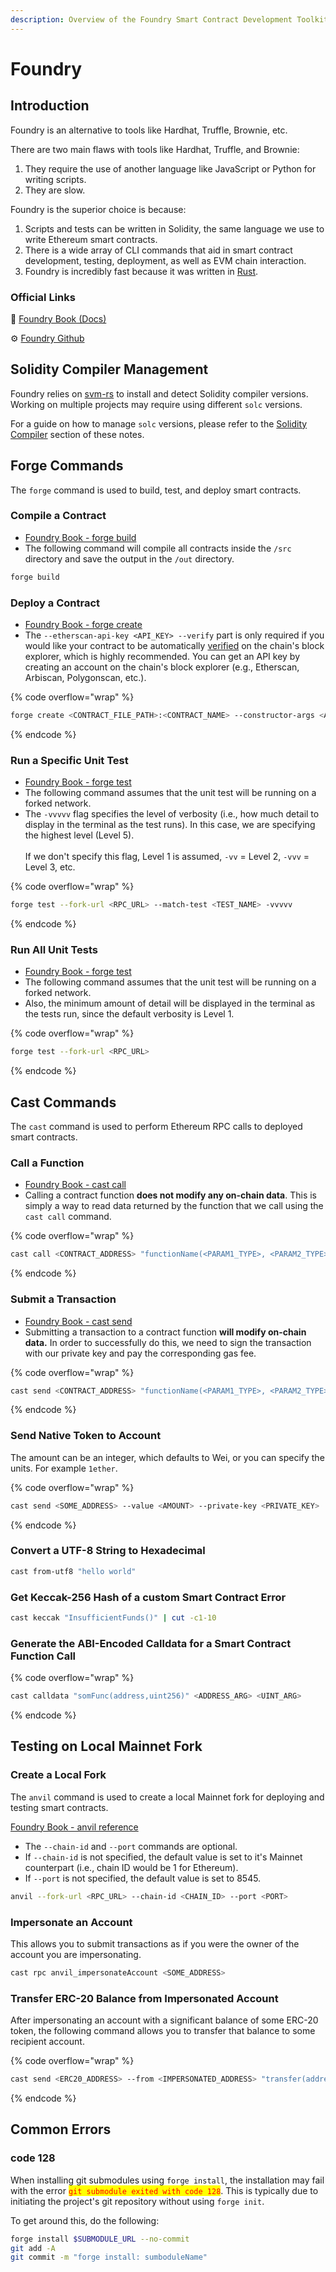 ```yaml
---
description: Overview of the Foundry Smart Contract Development Toolkit
---
```


# Foundry

## Introduction

Foundry is an alternative to tools like Hardhat, Truffle, Brownie, etc.

There are two main flaws with tools like Hardhat, Truffle, and Brownie:

1. They require the use of another language like JavaScript or Python for writing scripts.
2. They are slow.

Foundry is the superior choice is because:

1. Scripts and tests can be written in Solidity, the same language we use to write Ethereum smart contracts.
2. There is a wide array of CLI commands that aid in smart contract development, testing, deployment, as well as EVM chain interaction.
3. Foundry is incredibly fast because it was written in [Rust](https://www.rust-lang.org/).

### Official Links

📖 [Foundry Book (Docs)](https://book.getfoundry.sh/)

⚙️ [Foundry Github](https://github.com/foundry-rs/foundry)

## Solidity Compiler Management

Foundry relies on [svm-rs](https://github.com/alloy-rs/svm-rs) to install and detect Solidity compiler versions. Working on multiple projects may require using different `solc` versions.

For a guide on how to manage `solc` versions, please refer to the [Solidity Compiler](solidity-compiler.md) section of these notes.

## Forge Commands

The `forge` command is used to build, test, and deploy smart contracts.

### Compile a Contract

* [Foundry Book - forge build](https://book.getfoundry.sh/reference/forge/forge-build)
* The following command will compile all contracts inside the `/src` directory and save the output in the `/out` directory.

```bash
forge build
```

### Deploy a Contract

* [Foundry Book - forge create](https://book.getfoundry.sh/reference/forge/forge-create)
* The `--etherscan-api-key <API_KEY> --verify` part is only required if you would like your contract to be automatically [verified](https://etherscan.io/verifyContract) on the chain's block explorer, which is highly recommended. You can get an API key by creating an account on the chain's block explorer (e.g., Etherscan, Arbiscan, Polygonscan, etc.).

{% code overflow="wrap" %}
```bash
forge create <CONTRACT_FILE_PATH>:<CONTRACT_NAME> --constructor-args <ARG1> <ARG2> --rpc-url <RPC_URL> --private-key <PRIVATE_KEY> --etherscan-api-key <API_KEY> --verify
```
{% endcode %}

### Run a Specific Unit Test

* [Foundry Book - forge test](https://book.getfoundry.sh/forge/tests)
* The following command assumes that the unit test will be running on a forked network.
* The `-vvvvv` flag specifies the level of verbosity (i.e., how much detail to display in the terminal as the test runs). In this case, we are specifying the highest level (Level 5).\
  \
  If we don't specify this flag, Level 1 is assumed, `-vv` = Level 2, `-vvv` = Level 3, etc.

{% code overflow="wrap" %}
```bash
forge test --fork-url <RPC_URL> --match-test <TEST_NAME> -vvvvv
```
{% endcode %}

### Run All Unit Tests

* [Foundry Book - forge test](https://book.getfoundry.sh/forge/tests)
* The following command assumes that the unit test will be running on a forked network.
* Also, the minimum amount of detail will be displayed in the terminal as the tests run, since the default verbosity is Level 1.

{% code overflow="wrap" %}
```bash
forge test --fork-url <RPC_URL>
```
{% endcode %}

## Cast Commands

The `cast` command is used to perform Ethereum RPC calls to deployed smart contracts.

### Call a Function

* [Foundry Book - cast call](https://book.getfoundry.sh/reference/cast/cast-call)
* Calling a contract function **does not modify any on-chain data**. This is simply a way to read data returned by the function that we call using the `cast call` command.

{% code overflow="wrap" %}
```bash
cast call <CONTRACT_ADDRESS> "functionName(<PARAM1_TYPE>, <PARAM2_TYPE>)" <PARAM1> <PARAM2> --rpc-url <RPC_URL>
```
{% endcode %}

### Submit a Transaction

* [Foundry Book - cast send](https://book.getfoundry.sh/reference/cast/cast-send)
* Submitting a transaction to a contract function **will modify on-chain data.** In order to successfully do this, we need to sign the transaction with our private key and pay the corresponding gas fee.

{% code overflow="wrap" %}
```bash
cast send <CONTRACT_ADDRESS> "functionName(<PARAM1_TYPE>, <PARAM2_TYPE>)(<RETURNED_VALUE_TYPE>)" <PARAM1> <PARAM2> --rpc-url <RPC_URL> --private-key <PRIVATE_KEY>
```
{% endcode %}

### Send Native Token to Account

The amount can be an integer, which defaults to Wei, or you can specify the units. For example `1ether`.

{% code overflow="wrap" %}
```bash
cast send <SOME_ADDRESS> --value <AMOUNT> --private-key <PRIVATE_KEY>
```
{% endcode %}

### Convert a UTF-8 String to Hexadecimal

```bash
cast from-utf8 "hello world"
```

### Get Keccak-256 Hash of a custom Smart Contract Error

```bash
cast keccak "InsufficientFunds()" | cut -c1-10
```

### Generate the ABI-Encoded Calldata for a Smart Contract Function Call

{% code overflow="wrap" %}
```bash
cast calldata "somFunc(address,uint256)" <ADDRESS_ARG> <UINT_ARG>
```
{% endcode %}

## Testing on Local Mainnet Fork

### Create a Local Fork

The `anvil` command is used to create a local Mainnet fork for deploying and testing smart contracts.

[Foundry Book - anvil reference](https://book.getfoundry.sh/reference/anvil/)

* The `--chain-id` and `--port` commands are optional.
* If `--chain-id` is not specified, the default value is set to it's Mainnet counterpart (i.e., chain ID would be 1 for Ethereum).
* If `--port` is not specified, the default value is set to 8545.

```bash
anvil --fork-url <RPC_URL> --chain-id <CHAIN_ID> --port <PORT>
```

### Impersonate an Account

This allows you to submit transactions as if you were the owner of the account you are impersonating.

```bash
cast rpc anvil_impersonateAccount <SOME_ADDRESS>
```

### Transfer ERC-20 Balance from Impersonated Account

After impersonating an account with a significant balance of some ERC-20 token, the following command allows you to transfer that balance to some recipient account.

{% code overflow="wrap" %}
```bash
cast send <ERC20_ADDRESS> --from <IMPERSONATED_ADDRESS> "transfer(address,uint256)(bool)" <RECIPIENT> $(cast call <ERC20_ADDRESS> "balanceOf(address)(uint256)" <IMPERSONATED_ADDRESS>) --unlocked
```
{% endcode %}

## Common Errors

### code 128

When installing git submodules using `forge install`, the installation may fail with the error <mark style="color:red;">`git submodule exited with code 128`</mark>. This is typically due to initiating the project's git repository without using `forge init`.

To get around this, do the following:

```bash
forge install $SUBMODULE_URL --no-commit
git add -A
git commit -m "forge install: sumboduleName"
```
